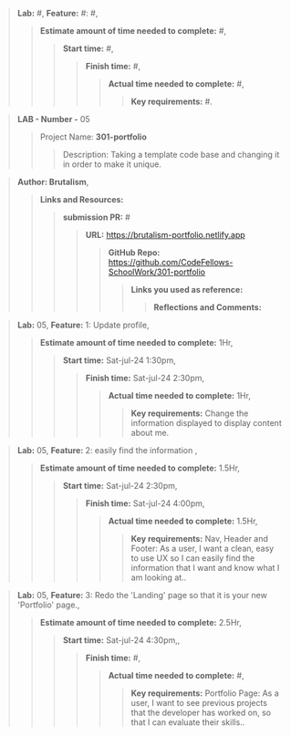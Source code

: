 
>**Lab:** #, **Feature:** #: #,
>>**Estimate amount of time needed to complete:** #,
>>>**Start time:** #,
>>>>**Finish time:** #,
>>>>>**Actual time needed to complete:** #,
>>>>>>**Key requirements:** #.

>**LAB - Number -** 05
>>Project Name: **301-portfolio** 
>>>Description: Taking a template code base and changing it in order to make it unique.

>**Author: Brutalism**,
>>**Links and Resources:**
>>>**submission PR:** #
>>>>**URL:** https://brutalism-portfolio.netlify.app
>>>>>**GitHub Repo:** https://github.com/CodeFellows-SchoolWork/301-portfolio
>>>>>>**Links you used as reference:**
>>>>>>>**Reflections and Comments:** 

>**Lab:** 05, **Feature:** 1: Update profile,
>>**Estimate amount of time needed to complete:** 1Hr,
>>>**Start time:** Sat-jul-24 1:30pm,
>>>>**Finish time:** Sat-jul-24 2:30pm,
>>>>>**Actual time needed to complete:** 1Hr,
>>>>>>**Key requirements:** Change the information displayed to display content about me.

>**Lab:** 05, **Feature:** 2: easily find the information ,
>>**Estimate amount of time needed to complete:** 1.5Hr,
>>>**Start time:** Sat-jul-24 2:30pm,
>>>>**Finish time:** Sat-jul-24 4:00pm,
>>>>>**Actual time needed to complete:** 1.5Hr,
>>>>>>**Key requirements:** Nav, Header and Footer: As a user, I want a clean, easy to use UX so I can easily find the information that I want and know what I am looking at..

>**Lab:** 05, **Feature:** 3: Redo the 'Landing' page so that it is your new 'Portfolio' page.,
>>**Estimate amount of time needed to complete:** 2.5Hr,
>>>**Start time:** Sat-jul-24 4:30pm,,
>>>>**Finish time:** #,
>>>>>**Actual time needed to complete:** #,
>>>>>>**Key requirements:** Portfolio Page: As a user, I want to see previous projects that the developer has worked on, so that I can evaluate their skills..
